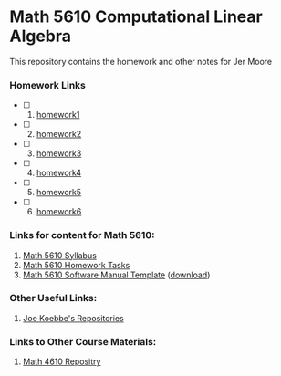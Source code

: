 # Math 5610 Computational Linear Algebra

This repository contains the homework and other notes for Jer Moore 
### Homework Links

- [ ] 1. [homework1](https://thedegreeisalie.github.io/homework/hw1)
- [ ] 2. [homework2](https://thedegreeisalie.github.io/homework/hw2)
- [ ] 3. [homework3](https://thedegreeisalie.github.io/homework/hw3)
- [ ] 4. [homework4](https://thedegreeisalie.github.io/homework/hw4)
- [ ] 5. [homework5](https://thedegreeisalie.github.io/homework/hw5)
- [ ] 6. [homework6](https://thedegreeisalie.github.io/homework/hw6)


### Links for content for Math 5610:

1. [Math 5610 Syllabus](https://jvkoebbe.github.io/math5610/syllabus/syllabus)
2. [Math 5610 Homework Tasks](https://jvkoebbe.github.io/math5610/homework/indexOfHomeworkSets)
3. [Math 5610 Software Manual Template](https://jvkoebbe.github.io/math5610/softwareManual/softwareManualTemplate)
      ([download](https://jvkoebbe.github.io/math5610/softwareManual/softwareManualTemplate.md))

###  Other Useful Links:

1. [Joe Koebbe's Repositories](https://github.com/jvkoebbe)

### Links to Other Course Materials:

1. [Math 4610 Repositry](https://jvkoebbe.github.io/math4610)

